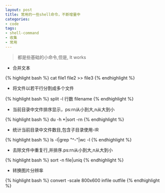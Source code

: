 ```yaml
---
layout: post
title: 常用的一些shell命令，不断增量中
categories:
- code
tags:
- shell-command
- 收集
- 常用
---
```

>都是些基础的小命令,但是, It works 

- 合并文本

{% highlight bash %}
cat file1 file2 >> file3
{% endhighlight %}

- 将文件以若干行分割成多个文件

{% highlight bash %}
split -l 行数 filename
{% endhighlight %}

- 当前目录中文件排序显示，ps:rn从小到大,n从大到小

{% highlight bash %}
du -h *|sort -rn 
{% endhighlight %}

- 统计当前目录中文件数目,包含子目录使用-lR

{% highlight bash %}
ls -l|grep "^-"|wc -l 
{% endhighlight %}

- 去除文件中重复行,并排序.ps:rn从小到大,n从大到小

{% highlight bash %}
sort -n file|uniq
{% endhighlight %}

- 转换图片分辨率

{% highlight bash %}
convert -scale 800x600 infile outfile 
{% endhighlight %}

